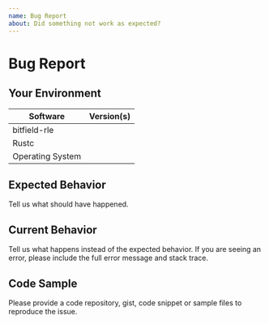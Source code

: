 ```yaml
---
name: Bug Report
about: Did something not work as expected?
---
```


# Bug Report
## Your Environment
| Software         | Version(s) |
| ---------------- | ---------- |
| bitfield-rle      |
| Rustc            |
| Operating System |

## Expected Behavior
Tell us what should have happened.

## Current Behavior
Tell us what happens instead of the expected behavior. If you are seeing an
error, please include the full error message and stack trace.

## Code Sample
Please provide a code repository, gist, code snippet or sample files to
reproduce the issue.
